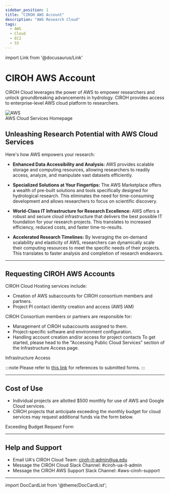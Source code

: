 ```yaml
---
sidebar_position: 1
title: "CIROH AWS Account"
description: "AWS Research Cloud"
tags:
  - AWS
  - Cloud
  - EC2
  - S3
---
```


import Link from '@docusaurus/Link'

# CIROH AWS Account

CIROH Cloud leverages the power of AWS to empower researchers and unlock groundbreaking advancements in hydrology. CIROH provides access to enterprise-level AWS cloud platform to researchers.

<div className="col col--6" style={{ textAlign: 'center' }}>
				<img src="https://blog.adobe.com/en/publish/2021/08/31/media_1649ebc3fbbce0df508081913819d491fc3f7c7a9.png?width=750&format=png&optimize=medium" alt="AWS" style={{ width: '100%' }} />
</div>

<Link class="button button--active button--primary" to="https://aws.amazon.com/">AWS Cloud Services Homepage</Link>

## Unleashing Research Potential with AWS Cloud Services

Here's how AWS empowers your research:

*   **Enhanced Data Accessibility and Analysis:** AWS provides scalable storage and computing resources, allowing researchers to readily access, analyze, and manipulate vast datasets efficiently.
    
*   **Specialized Solutions at Your Fingertips:** The AWS Marketplace offers a wealth of pre-built solutions and tools specifically designed for hydrological research. This eliminates the need for time-consuming development and allows researchers to focus on scientific discovery.
    
*   **World-Class IT Infrastructure for Research Excellence:** AWS offers a robust and secure cloud infrastructure that delivers the best possible IT foundation for your research projects. This translates to increased efficiency, reduced costs, and faster time-to-results.
    
*   **Accelerated Research Timelines:** By leveraging the on-demand scalability and elasticity of AWS, researchers can dynamically scale their computing resources to meet the specific needs of their projects. This translates to faster analysis and completion of research endeavors.

---

## Requesting CIROH AWS Accounts

CIROH Cloud Hosting services include:
- Creation of AWS subaccounts for CIROH consortium members and partners.
- Project PI contact identity creation and access (AWS IAM)

CIROH Consortium members or partners are responsible for:
- Management of CIROH subaccounts assigned to them.
- Project-specific software and environment configuration.
- Handling account creation and/or access for project contacts
To get started, please head to the "Accessing Public Cloud Services" section of the Infrastructure Access page.

<Link class="button button--active button--primary" style={{'margin-bottom':'1.3rem', 'margin-right':'1.4rem'}} link="/docs/services/access#accessing-public-cloud-services">Infrastructure Access</Link>

:::note
Please refer to [this link](https://github.com/CIROH-UA/NGIAB-CloudInfra/issues?q=is%3Aissue+is%3Aclosed+label%3Aaws) for references to submitted forms.
:::

---

## Cost of Use
- Individual projects are allotted $500 monthly for use of AWS and Google Cloud services.
- CIROH projects that anticipate exceeding the monthly budget for cloud services may request additional funds via the form below.

<Link class="button button--active button--primary" to="https://github.com/CIROH-UA/NGIAB-CloudInfra/issues/new?assignees=&labels=infrastructure&projects=&template=exceeding_budget_request.md&title=">Exceeding Budget Request Form</Link>

---

## Help and Support

- Email UA's CIROH Cloud Team: ciroh-it-admin@ua.edu 
- Message the CIROH Cloud Slack Channel: #ciroh-ua-it-admin
- Message the CIROH AWS Support Slack Channel: #aws-ciroh-support

---

import DocCardList from '@theme/DocCardList';

<DocCardList />
